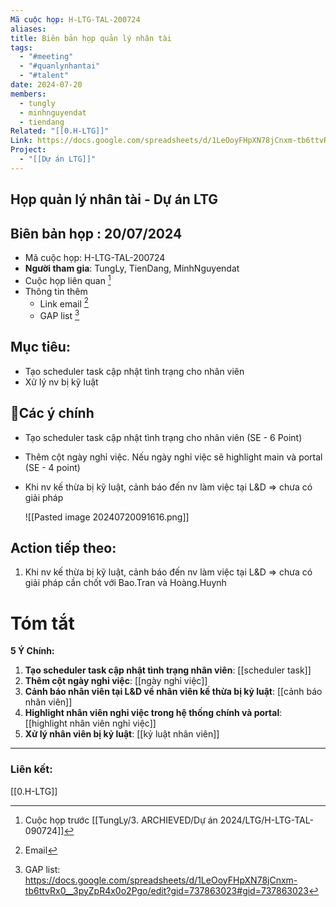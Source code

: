 ```yaml
---
Mã cuộc họp: H-LTG-TAL-200724
aliases: 
title: Biên bản họp quản lý nhân tài
tags:
  - "#meeting"
  - "#quanlynhantai"
  - "#talent"
date: 2024-07-20
members:
  - tungly
  - minhnguyendat
  - tiendang
Related: "[[0.H-LTG]]"
Link: https://docs.google.com/spreadsheets/d/1LeOoyFHpXN78jCnxm-tb6ttvRx0__3pyZpR4x0o2Pgo/edit?gid=737863023#gid=737863023
Project:
  - "[[Dự án LTG]]"
---
```

## Họp quản lý nhân tài - Dự án LTG
## Biên bản họp : 20/07/2024
- Mã cuộc họp: H-LTG-TAL-200724
- **Người tham gia**: TungLy, TienDang, MinhNguyendat
- Cuộc họp liên quan [^1]
- Thông tin thêm
	- Link email [^2]
	- GAP list [^3]
## Mục tiêu:
- Tạo scheduler task cập nhật tình trạng cho nhân viên 
- Xử lý nv bị kỹ luật

## 📝Các ý chính  
-  Tạo scheduler task cập nhật tình trạng cho nhân viên (SE - 6 Point)
- Thêm cột ngày nghỉ việc. Nếu ngày nghỉ việc sẽ highlight main và portal (SE - 4 point)
- Khi nv kế thừa bị kỹ luật, cảnh báo đến nv làm việc tại L&D  => chưa có giải pháp
	
	![[Pasted image 20240720091616.png]]

## Action tiếp theo:
 1. Khi nv kế thừa bị kỹ luật, cảnh báo đến nv làm việc tại L&D  => chưa có giải pháp cần chốt với Bao.Tran và Hoàng.Huynh

# Tóm tắt
**5 Ý Chính:**
1. **Tạo scheduler task cập nhật tình trạng nhân viên**: [[scheduler task]]
2. **Thêm cột ngày nghỉ việc**: [[ngày nghỉ việc]]
3. **Cảnh báo nhân viên tại L&D về nhân viên kế thừa bị kỷ luật**: [[cảnh báo nhân viên]]
4. **Highlight nhân viên nghỉ việc trong hệ thống chính và portal**: [[highlight nhân viên nghỉ việc]]
5. **Xử lý nhân viên bị kỷ luật**: [[kỷ luật nhân viên]]

 --- 
 ### Liên kết:
[[0.H-LTG]]



[^1]: Cuộc họp trước [[TungLy/3. ARCHIEVED/Dự án 2024/LTG/H-LTG-TAL-090724]] 
[^2]: Email
[^3]: GAP list: https://docs.google.com/spreadsheets/d/1LeOoyFHpXN78jCnxm-tb6ttvRx0__3pyZpR4x0o2Pgo/edit?gid=737863023#gid=737863023
